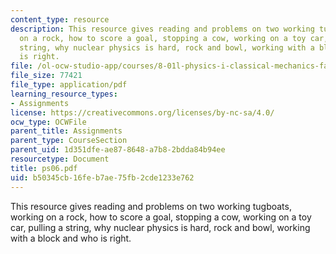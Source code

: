 ```yaml
---
content_type: resource
description: This resource gives reading and problems on two working tugboats, working
  on a rock, how to score a goal, stopping a cow, working on a toy car, pulling a
  string, why nuclear physics is hard, rock and bowl, working with a block and who
  is right.
file: /ol-ocw-studio-app/courses/8-01l-physics-i-classical-mechanics-fall-2005/b50345cb16feb7ae75fb2cde1233e762_ps06.pdf
file_size: 77421
file_type: application/pdf
learning_resource_types:
- Assignments
license: https://creativecommons.org/licenses/by-nc-sa/4.0/
ocw_type: OCWFile
parent_title: Assignments
parent_type: CourseSection
parent_uid: 1d351dfe-ae87-8648-a7b8-2bdda84b94ee
resourcetype: Document
title: ps06.pdf
uid: b50345cb-16fe-b7ae-75fb-2cde1233e762
---
```

This resource gives reading and problems on two working tugboats, working on a rock, how to score a goal, stopping a cow, working on a toy car, pulling a string, why nuclear physics is hard, rock and bowl, working with a block and who is right.